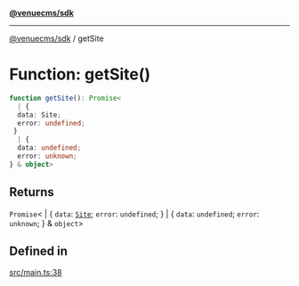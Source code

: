 [**@venuecms/sdk**](../Index.md)

***

[@venuecms/sdk](../Index.md) / getSite

# Function: getSite()

```ts
function getSite(): Promise<
  | {
  data: Site;
  error: undefined;
 }
  | {
  data: undefined;
  error: unknown;
} & object>
```

## Returns

`Promise`\<
  \| \{
  `data`: [`Site`](../type-aliases/Site.md);
  `error`: `undefined`;
 \}
  \| \{
  `data`: `undefined`;
  `error`: `unknown`;
 \} & `object`\>

## Defined in

[src/main.ts:38](https://github.com/venuecms/sdk/blob/2edfd13c06baf443bbea491be2ef200d66919dd4/src/main.ts#L38)
